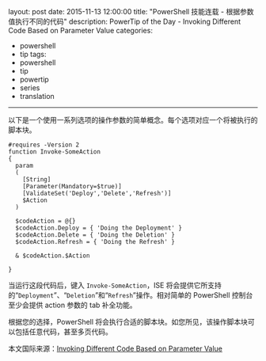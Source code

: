 ﻿layout: post
date: 2015-11-13 12:00:00
title: "PowerShell 技能连载 - 根据参数值执行不同的代码"
description: PowerTip of the Day - Invoking Different Code Based on Parameter Value
categories:
- powershell
- tip
tags:
- powershell
- tip
- powertip
- series
- translation
---
以下是一个使用一系列选项的操作参数的简单概念。每个选项对应一个将被执行的脚本块。

    #requires -Version 2
    function Invoke-SomeAction
    {
      param
      (
        [String]
        [Parameter(Mandatory=$true)]
        [ValidateSet('Deploy','Delete','Refresh')]
        $Action
      )
    
      $codeAction = @{}
      $codeAction.Deploy = { 'Doing the Deployment' }
      $codeAction.Delete = { 'Doing the Deletion' }
      $codeAction.Refresh = { 'Doing the Refresh' }
    
      & $codeAction.$Action
    
    }

当运行这段代码后，键入 `Invoke-SomeAction`，ISE 将会提供它所支持的“`Deployment`”、“`Deletion`”和“`Refresh`”操作。相对简单的 PowerShell 控制台至少会提供 action 参数的 tab 补全功能。

根据您的选择，PowerShell 将会执行合适的脚本块。如您所见，该操作脚本块可以包括任意代码，甚至多页代码。

<!--more-->
本文国际来源：[Invoking Different Code Based on Parameter Value](http://powershell.com/cs/blogs/tips/archive/2015/11/13/invoking-different-code-based-on-parameter-value.aspx)
